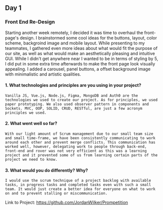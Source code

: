 ## Day 1

### Front End Re-Design

Starting another week remotely, I decided it was time to overhaul the front-page's design. I brainstormed some cool ideas for the buttons, layout, color scheme, backgroind image and mobile layout. While presenting to my teammates, I gathered even more ideas about what would fit the purpose of our site, as well as what would make an aesthetically pleasing and intuitive GUI. While I didn't get anywhere near I wanted to be in terms of styling by 5, I did put in some extra time afterwards to make the front page look visually appealing. I added a carousel, panel buttons, a offset background image with minimalistic and artistic qualities.

#### 1. What technologies and principles are you using in your project?

```Vanilla JS, Vue.js, Node.js, Figma, MongoDB and Auth0 are the technologies we used to create our project. As for principles, we used paper prototyping. We also used observer pattern in components and Sockets. MVC, OOP, SOLID, CRUD, RESTful, are just a few acronym principles we used.```

#### 2. What went well so far?

```With our light amount of Scrum management due to our small team size and small time-frame, we have been consistently communicating to work around each other and prevent merge conflicts. This communication has worked well, however, delegating work to people through back-end, front-end and rover was not very efficient as this was a learning project and it prevented some of us from learning certain parts of the project we need to know.```

#### 3. What would you do differently? Why?

```I would use the scrum technique of a project backlog with available tasks, in progress tasks and completed tasks even with such a small team. It would just create a better idea for everyone on what to work on and to prevent stalling or miscommunication.```

Link to Project: https://github.com/JordanWilker/Prompetition